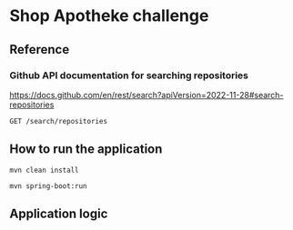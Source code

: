 # Shop Apotheke challenge

## Reference
### Github API documentation for searching repositories
https://docs.github.com/en/rest/search?apiVersion=2022-11-28#search-repositories

`GET /search/repositories`

## How to run the application
`mvn clean install`

`mvn spring-boot:run`

## Application logic

